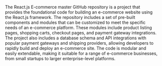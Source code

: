 The React.js E-commerce master GitHub repository is a project that provides the foundational code for building an e-commerce website using the React.js framework. The repository includes a set of pre-built components and modules that can be customized to meet the specific needs of an e-commerce platform. These modules include product listing pages, shopping carts, checkout pages, and payment gateway integrations. The project also includes a database schema and API integrations with popular payment gateways and shipping providers, allowing developers to rapidly build and deploy an e-commerce site. The code is modular and easily extendable, making it suitable for a range of e-commerce businesses, from small startups to larger enterprise-level platforms.
